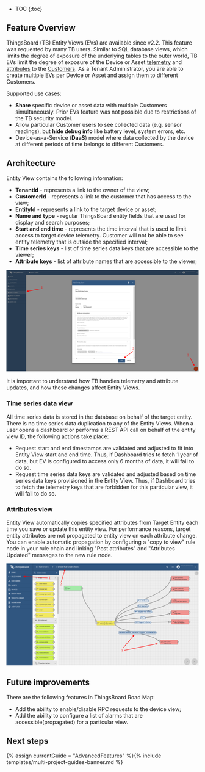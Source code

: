 * TOC
{:toc}

## Feature Overview

ThingsBoard (TB) Entity Views (EVs) are available since v2.2. This feature was requested by many TB users. 
Similar to SQL database views, which limits the degree of exposure of the underlying tables to the outer world, 
TB EVs limit the degree of exposure of the Device or Asset [telemetry](/docs/{{docsPrefix}}user-guide/telemetry/) and [attributes](/docs/{{docsPrefix}}user-guide/attributes/) to the [Customers](/docs/{{docsPrefix}}user-guide/ui/customers/).
As a Tenant Administrator, you are able to create multiple EVs per Device or Asset and assign them to different Customers.

Supported use cases:

 - **Share** specific device or asset data with multiple Customers simultaneously. Prior EVs feature was not possible due to restrictions of the TB security model.
 - Allow particular Customer users to see collected data (e.g. sensor readings), but **hide debug info** like battery level, system errors, etc.
 - Device-as-a-Service (**DaaS**) model where data collected by the device at different periods of time belongs to different Customers.

## Architecture

Entity View contains the following information:

 - **TenantId** - represents a link to the owner of the view;
 - **CustomerId** - represents a link to the customer that has access to the view;
 - **EntityId** - represents a link to the target device or asset;
 - **Name and type** - regular ThingsBoard entity fields that are used for display and search purposes;
 - **Start and end time** - represents the time interval that is used to limit access to target device telemetry. Customer will not be able to see entity telemetry that is outside the specified interval; 
 - **Time series keys** - list of time series data keys that are accessible to the viewer;
 - **Attribute keys** - list of attribute names that are accessible to the viewer;

![image](/images/user-guide/entity-views/new-entity-view.png) 

It is important to understand how TB handles telemetry and attribute updates, and how these changes affect Entity Views.

### Time series data view

All time series data is stored in the database on behalf of the target entity. There is no time series data duplication to any of the Entity Views.
When a user opens a dashboard or performs a REST API call on behalf of the entity view ID, the following actions take place:

 - Request start and end timestamps are validated and adjusted to fit into Entity View start and end time.
 Thus, if Dashboard tries to fetch 1 year of data, but EV is configured to access only 6 months of data, it will fail to do so.
 - Request time series data keys are validated and adjusted based on time series data keys provisioned in the Entity View.
 Thus, if Dashboard tries to fetch the telemetry keys that are forbidden for this particular view, it will fail to do so.

### Attributes view

Entity View automatically copies specified attributes from Target Entity each time you save or update this entity view.
For performance reasons, target entity attributes are not propagated to entity view on each attribute change.
You can enable automatic propagation by configuring a "copy to view" rule node in your rule chain and linking "Post attributes" and "Attributes Updated"
messages to the new rule node.

![image](/images/user-guide/entity-views/rule-chain.png)

## Future improvements

There are the following features in ThingsBoard Road Map:

 - Add the ability to enable/disable RPC requests to the device view;
 - Add the ability to configure a list of alarms that are accessible(propagated) for a particular view.

## Next steps

{% assign currentGuide = "AdvancedFeatures" %}{% include templates/multi-project-guides-banner.md %}
